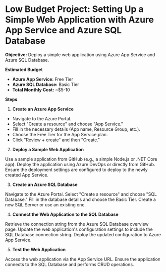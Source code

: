 # Low Budget Project: Setting Up a Simple Web Application with Azure App Service and Azure SQL Database

**Objective:** Deploy a simple web application using Azure App Service and Azure SQL Database.

**Estimated Budget**
- **Azure App Service:** Free Tier
- **Azure SQL Database:** Basic Tier
- **Total Monthly Cost:** ~$5-10

**Steps**

1. **Create an Azure App Service**

- Navigate to the Azure Portal.
- Select "Create a resource" and choose "App Service."
- Fill in the necessary details (App name, Resource Group, etc.).
- Choose the Free Tier for the App Service plan.
- Click "Review + create" and then "Create."
  
2. **Deploy a Sample Web Application**

Use a sample application from GitHub (e.g., a simple Node.js or .NET Core app).
Deploy the application using Azure DevOps or directly from GitHub.
Ensure the deployment settings are configured to deploy to the newly created App Service.

3. **Create an Azure SQL Database**

Navigate to the Azure Portal.
Select "Create a resource" and choose "SQL Database."
Fill in the database details and choose the Basic Tier.
Create a new SQL Server or use an existing one.

4. **Connect the Web Application to the SQL Database**

Retrieve the connection string from the Azure SQL Database overview page.
Update the web application's configuration settings to include the SQL Database connection string.
Deploy the updated configuration to Azure App Service.

5. **Test the Web Application**

Access the web application via the App Service URL.
Ensure the application connects to the SQL Database and performs CRUD operations.
